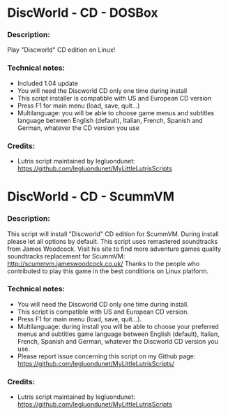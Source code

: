# DiscWorld - CD - DOSBox
### Description:
Play "Discworld" CD edition on Linux!
### Technical notes:
- Included 1.04 update
- You will need the Discworld CD only one time during install
- This script installer is compatible with US and European CD version
- Press F1 for main menu (load, save, quit...)
- Multilanguage: you will be able to choose game menus and subtitles language between English (default), Italian, French, Spanish and German, whatever the CD version you use
### Credits:
- Lutris script maintained by legluondunet: https://github.com/legluondunet/MyLittleLutrisScripts

# DiscWorld - CD - ScummVM
### Description:
This script will install "Discworld" CD edition for ScummVM.
During install please let all options by default.
This script uses remastered soundtracks from James Woodcock. Visit his site to find more adventure games quality soundtracks replacement for ScummVM: http://scummvm.jameswoodcock.co.uk/
Thanks to the people who contributed to play this game in the best conditions on Linux platform.
### Technical notes:
- You will need the Discworld CD only one time during install.
- This script is compatible with US and European CD version.
- Press F1 for main menu (load, save, quit...).
- Multilanguage: during install you will be able to choose your preferred menus and subtitles game language between English (default), Italian, French, Spanish and German, whatever the Discworld CD version you use.
- Please report issue concerning this script on my Github page:
https://github.com/legluondunet/MyLittleLutrisScripts/
### Credits:
- Lutris script maintained by legluondunet: https://github.com/legluondunet/MyLittleLutrisScripts
